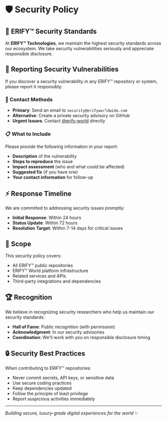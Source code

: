 # 🛡️ Security Policy

## 💎 ERIFY™ Security Standards

At **ERIFY™ Technologies**, we maintain the highest security standards across our ecosystem. We take security vulnerabilities seriously and appreciate responsible disclosure.

## 🚨 Reporting Security Vulnerabilities

If you discover a security vulnerability in any ERIFY™ repository or system, please report it responsibly:

### 📧 Contact Methods

- **Primary**: Send an email to `security@erifyworldwide.com`
- **Alternative**: Create a private security advisory on GitHub
- **Urgent Issues**: Contact [@erify-world](https://github.com/erify-world) directly

### 📋 What to Include

Please provide the following information in your report:

- **Description** of the vulnerability
- **Steps to reproduce** the issue
- **Impact assessment** (who and what could be affected)
- **Suggested fix** (if you have one)
- **Your contact information** for follow-up

## ⚡ Response Timeline

We are committed to addressing security issues promptly:

- **Initial Response**: Within 24 hours
- **Status Update**: Within 72 hours
- **Resolution Target**: Within 7-14 days for critical issues

## 🎯 Scope

This security policy covers:

- All ERIFY™ public repositories
- ERIFY™ World platform infrastructure
- Related services and APIs
- Third-party integrations and dependencies

## 🏆 Recognition

We believe in recognizing security researchers who help us maintain our security standards:

- **Hall of Fame**: Public recognition (with permission)
- **Acknowledgment**: In our security advisories
- **Coordination**: We'll work with you on responsible disclosure timing

## 🔒 Security Best Practices

When contributing to ERIFY™ repositories:

- Never commit secrets, API keys, or sensitive data
- Use secure coding practices
- Keep dependencies updated
- Follow the principle of least privilege
- Report suspicious activities immediately

---

*Building secure, luxury-grade digital experiences for the world* ✨